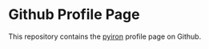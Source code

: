 # Github Profile Page
This repository contains the [pyiron](https://github.com/pyiron) profile page on Github. 
